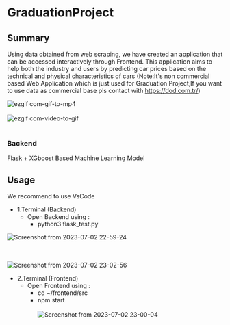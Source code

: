 # GraduationProject
## Summary
Using data obtained from web scraping, we have created an application that can be accessed interactively through Frontend. This application aims to help both the industry and users by predicting car prices based on the technical and physical characteristics of cars (Note:It's non commercial based Web Application which is just used for Graduation Project,If you want to use data as commercial base pls contact with https://dod.com.tr/)

![ezgif com-gif-to-mp4](https://github.com/Epilogun/GraduationProject/assets/64128266/7dd5cfbd-ec7d-47fb-accb-e91270d2c58e)
<br><br /> 
![ezgif com-video-to-gif](https://github.com/Epilogun/GraduationProject/assets/64128266/032eaa60-f077-4ab3-b803-3d8f0e3f734c)
<br><br /> 

### Backend
Flask + XGboost Based Machine Learning Model



## Usage
We recommend to use VsCode
* 1.Terminal (Backend)
  * Open Backend using :
    * python3 flask_test.py
    
![Screenshot from 2023-07-02 22-59-24](https://github.com/Epilogun/GraduationProject/assets/64128266/0eb12b8a-0480-4112-92e3-374710a3f1bc)

<br><br /> 
![Screenshot from 2023-07-02 23-02-56](https://github.com/Epilogun/GraduationProject/assets/64128266/a0f248cb-19a4-4fb8-af14-b35658bad868)


* 2.Terminal (Frontend)
  * Open Frontend using :
    * cd ~/frontend/src
    * npm start
<br><br /> 
![Screenshot from 2023-07-02 23-00-04](https://github.com/Epilogun/GraduationProject/assets/64128266/983dff31-d182-46a3-90b6-58e402798d2e)
